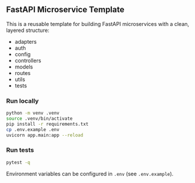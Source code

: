 ## FastAPI Microservice Template

This is a reusable template for building FastAPI microservices with a clean, layered structure:

- adapters
- auth
- config
- controllers
- models
- routes
- utils
- tests

### Run locally

```bash
python -m venv .venv
source .venv/bin/activate
pip install -r requirements.txt
cp .env.example .env
uvicorn app.main:app --reload
```

### Run tests

```bash
pytest -q
```

Environment variables can be configured in `.env` (see `.env.example`).

